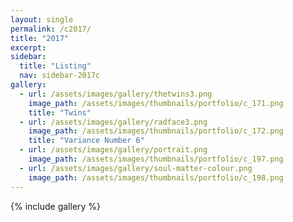 ```yaml
---
layout: single
permalink: /c2017/
title: "2017"
excerpt: 
sidebar:
  title: "Listing"
  nav: sidebar-2017c
gallery:
  - url: /assets/images/gallery/thetwins3.png
    image_path: /assets/images/thumbnails/portfolio/c_171.png 
    title: "Twins"
  - url: /assets/images/gallery/radface3.png
    image_path: /assets/images/thumbnails/portfolio/c_172.png
    title: "Variance Number 6"
  - url: /assets/images/gallery/portrait.png
    image_path: /assets/images/thumbnails/portfolio/c_197.png
  - url: /assets/images/gallery/soul-matter-colour.png
    image_path: /assets/images/thumbnails/portfolio/c_198.png
---
```


{% include gallery %}

